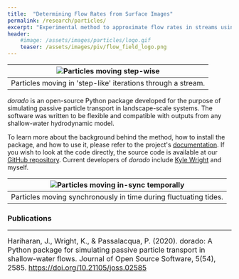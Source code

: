 ```yaml
---
title:  "Determining Flow Rates from Surface Images"
permalink: /research/particles/
excerpt: "Experimental method to approximate flow rates in streams using particle image velocimetry"
header:
    #image: /assets/images/particles/logo.gif
    teaser: /assets/images/piv/flow_field_logo.png
---
```


| ![Particles moving step-wise](/assets/images/particles/logo.gif) |
|:--:|
| Particles moving in 'step-like' iterations through a stream. |

*dorado* is an open-source Python package developed for the purpose of simulating
passive particle transport in landscape-scale systems. The software was written to
be flexible and compatible with outputs from any shallow-water hydrodynamic
model.

To learn more about the background behind the method, how to install the package,
and how to use it, please refer to the project's
[documentation](https://passah2o.github.io/dorado/).
If you wish to look at the
code directly, the source code is available at our [GitHub repository](https://github.com/passaH2O/dorado). Current developers of *dorado* include
[Kyle Wright](https://scholar.google.com/citations?user=Vk-wkRYAAAAJ&hl=en&oi=ao)
and myself.

| ![Particles moving in-sync temporally](/assets/images/particles/waxlake.gif) |
|:--:|
| Particles moving synchronously in time during fluctuating tides. |

### Publications
---

<font size="3">
Hariharan, J., Wright, K., & Passalacqua, P. (2020). dorado: A Python package for simulating passive particle transport in shallow-water flows. Journal of Open Source Software, 5(54), 2585. <a href="https://doi.org/10.21105/joss.02585">https://doi.org/10.21105/joss.02585</a>
</font>
